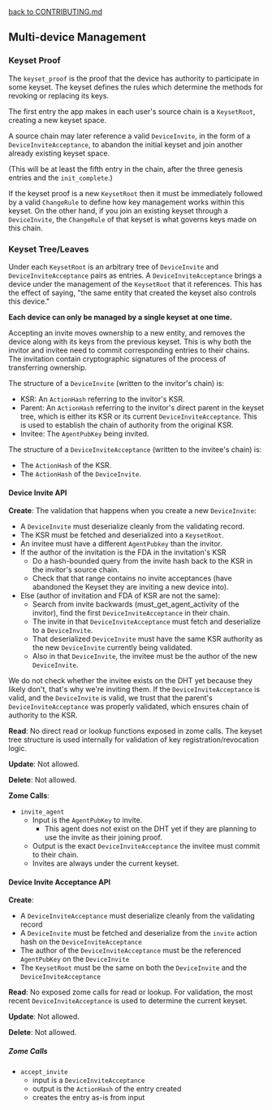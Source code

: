 [back to CONTRIBUTING.md](../../CONTRIBUTING.md)


## Multi-device Management

### Keyset Proof

The `keyset_proof` is the proof that the device has authority to participate in some keyset. The keyset defines the rules which determine the methods for revoking or replacing its keys.

The first entry the app makes in each user's source chain is a `KeysetRoot`, creating a new keyset space.

A source chain may later reference a valid `DeviceInvite`, in the form of a `DeviceInviteAcceptance`, to abandon the initial keyset and join another already existing keyset space.

(This will be at least the fifth entry in the chain, after the three genesis entries and the `init_complete`.)

If the keyset proof is a new `KeysetRoot` then it must be immediately followed by a valid `ChangeRule` to define how key management works within this keyset. On the other hand, if you join an existing keyset through a `DeviceInvite`, the `ChangeRule` of that keyset is what governs keys made on this chain.


### Keyset Tree/Leaves

Under each `KeysetRoot` is an arbitrary tree of `DeviceInvite` and `DeviceInviteAcceptance` pairs as entries. A `DeviceInviteAcceptance` brings a device under the management of the `KeysetRoot` that it references. This has the effect of saying, "the same entity that created the keyset also controls this device."

**Each device can only be managed by a single keyset at one time.**

Accepting an invite moves ownership to a new entity, and removes the device along with its keys from the previous keyset. This is why both the invitor and invitee need to commit corresponding entries to their chains. The invitation contain cryptographic signatures of the process of transferring ownership.

The structure of a `DeviceInvite` (written to the invitor's chain) is:

- KSR: An `ActionHash` referring to the invitor's KSR.
- Parent: An `ActionHash` referring to the invitor's direct parent in the keyset tree, which is either its KSR or its current `DeviceInviteAcceptance`. This is used to establish the chain of authority from the original KSR.
- Invitee: The `AgentPubKey` being invited.

The structure of a `DeviceInviteAcceptance` (written to the invitee's chain) is:

- The `ActionHash` of the KSR.
- The `ActionHash` of the `DeviceInvite`.

#### Device Invite API

**Create**: The validation that happens when you create a new `DeviceInvite`:

- A `DeviceInvite` must deserialize cleanly from the validating record.
- The KSR must be fetched and deserialized into a `KeysetRoot`.
- An invitee must have a different `AgentPubkey` than the invitor.
- If the author of the invitation is the FDA in the invitation's KSR
  - Do a hash-bounded query from the invite hash back to the KSR in the invitor's source chain.
  - Check that that range contains no invite acceptances (have abandoned the Keyset they are inviting a new device into).
- Else (author of invitation and FDA of KSR are not the same):
  - Search from invite backwards (must_get_agent_activity of the invitor), find the first `DeviceInviteAcceptance` in their chain.
  - The invite in that `DeviceInviteAcceptance` must fetch and deserialize to a `DeviceInvite`.
  - That deserialized `DeviceInvite` must have the same KSR authority as the new `DeviceInvite` currently being validated.
  - Also in that `DeviceInvite`, the invitee must be the author of the new `DeviceInvite`.

We do not check whether the invitee exists on the DHT yet because they likely don't, that's why we're inviting them. If the `DeviceInviteAcceptance` is valid, and the `DeviceInvite` is valid, we trust that the parent's `DeviceInviteAcceptance` was properly validated, which ensures chain of authority to the KSR.

**Read**: No direct read or lookup functions exposed in zome calls. The keyset tree structure is used internally for validation of key registration/revocation logic.

**Update**: Not allowed.

**Delete**: Not allowed.

**Zome Calls**:

- `invite_agent`
  - Input is the `AgentPubKey` to invite.
    - This agent does not exist on the DHT yet if they are planning to use the invite as their joining proof.
  - Output is the exact `DeviceInviteAcceptance` the invitee must commit to their chain.
  - Invites are always under the current keyset.

#### Device Invite Acceptance API

**Create**:

- A `DeviceInviteAcceptance` must deserialize cleanly from the validating record
- A `DeviceInvite` must be fetched and deserialize from the `invite` action hash on the `DeviceInviteAcceptance`
- The author of the `DeviceInviteAcceptance` must be the referenced `AgentPubKey` on the `DeviceInvite`
- The `KeysetRoot` must be the same on both the `DeviceInvite` and the `DeviceInviteAcceptance`

**Read**: No exposed zome calls for read or lookup. For validation, the most recent `DeviceInviteAcceptance` is used to determine the current keyset.

**Update**: Not allowed.

**Delete**: Not allowed.

##### Zome Calls

- `accept_invite`
  - input is a `DeviceInviteAcceptance`
  - output is the `ActionHash` of the entry created
  - creates the entry as-is from input

